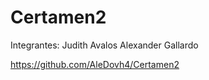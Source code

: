 # Certamen2
Integrantes:
        Judith Avalos
        Alexander Gallardo


https://github.com/AleDovh4/Certamen2
